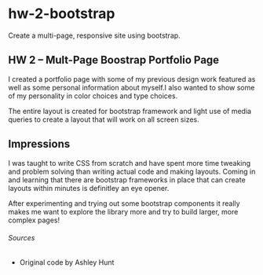 # hw-2-bootstrap
Create a multi-page, responsive site using bootstrap.


## HW 2 – Mult-Page Boostrap Portfolio Page

I created a portfolio page with some of my previous design work featured as well as some personal information about myself.I also wanted to show some of my personality in color choices and type choices.

The entire layout is created for bootstrap framework and light use of media queries to create a layout that will work on all screen sizes.


## Impressions

I was taught to write CSS from scratch and have spent more time tweaking and problem solving than writing actual code and making layouts. Coming in and learning that there are bootstrap frameworks in place that can create layouts within minutes is definitley an eye opener. 

After experimenting and trying out some bootstrap components it really makes me want to explore the library more and try to build larger, more complex pages!


###### Sources

* Original code by Ashley Hunt 